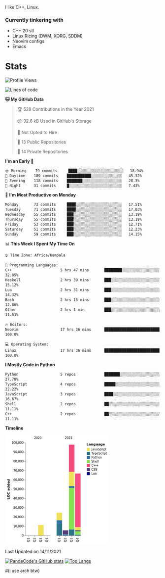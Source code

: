 I like C++, Linux.
### Currently tinkering with
 - C++ 20 stl
 - Linux Ricing (DWM, XORG, SDDM)
 - Neovim configs
 - Emacs

# Stats
<!--START_SECTION:waka-->
![Profile Views](http://img.shields.io/badge/Profile%20Views-5-blue)

![Lines of code](https://img.shields.io/badge/From%20Hello%20World%20I%27ve%20Written-206199%20lines%20of%20code-blue)

**🐱 My GitHub Data** 

> 🏆 528 Contributions in the Year 2021
 > 
> 📦 92.6 kB Used in GitHub's Storage 
 > 
> 🚫 Not Opted to Hire
 > 
> 📜 13 Public Repositories 
 > 
> 🔑 14 Private Repositories  
 > 
**I'm an Early 🐤** 

```text
🌞 Morning    79 commits     ████░░░░░░░░░░░░░░░░░░░░░   18.94% 
🌆 Daytime    189 commits    ███████████░░░░░░░░░░░░░░   45.32% 
🌃 Evening    118 commits    ███████░░░░░░░░░░░░░░░░░░   28.3% 
🌙 Night      31 commits     █░░░░░░░░░░░░░░░░░░░░░░░░   7.43%

```
📅 **I'm Most Productive on Monday** 

```text
Monday       73 commits     ████░░░░░░░░░░░░░░░░░░░░░   17.51% 
Tuesday      71 commits     ████░░░░░░░░░░░░░░░░░░░░░   17.03% 
Wednesday    55 commits     ███░░░░░░░░░░░░░░░░░░░░░░   13.19% 
Thursday     55 commits     ███░░░░░░░░░░░░░░░░░░░░░░   13.19% 
Friday       53 commits     ███░░░░░░░░░░░░░░░░░░░░░░   12.71% 
Saturday     51 commits     ███░░░░░░░░░░░░░░░░░░░░░░   12.23% 
Sunday       59 commits     ███░░░░░░░░░░░░░░░░░░░░░░   14.15%

```


📊 **This Week I Spent My Time On** 

```text
⌚︎ Time Zone: Africa/Kampala

💬 Programming Languages: 
C++                      5 hrs 47 mins       ████████░░░░░░░░░░░░░░░░░   32.85% 
Haskell                  2 hrs 39 mins       ███░░░░░░░░░░░░░░░░░░░░░░   15.12% 
Lua                      2 hrs 31 mins       ███░░░░░░░░░░░░░░░░░░░░░░   14.32% 
Bash                     2 hrs 15 mins       ███░░░░░░░░░░░░░░░░░░░░░░   12.86% 
Other                    2 hrs 1 min         ███░░░░░░░░░░░░░░░░░░░░░░   11.51%

🔥 Editors: 
Neovim                   17 hrs 36 mins      █████████████████████████   100.0%

💻 Operating System: 
Linux                    17 hrs 36 mins      █████████████████████████   100.0%

```

**I Mostly Code in Python** 

```text
Python                   5 repos             ███████░░░░░░░░░░░░░░░░░░   27.78% 
TypeScript               4 repos             █████░░░░░░░░░░░░░░░░░░░░   22.22% 
JavaScript               3 repos             ████░░░░░░░░░░░░░░░░░░░░░   16.67% 
Shell                    2 repos             ██░░░░░░░░░░░░░░░░░░░░░░░   11.11% 
C++                      2 repos             ██░░░░░░░░░░░░░░░░░░░░░░░   11.11%

```


**Timeline**

![Chart not found](https://raw.githubusercontent.com/PandeCode/PandeCode/main/charts/bar_graph.png) 


 Last Updated on 14/11/2021
<!--END_SECTION:waka-->
[![PandeCode's GitHub stats](https://github-readme-stats.vercel.app/api?username=PandeCode&theme=dracula&hide_border=true&show_icons=true)](https://github.com/anuraghazra/github-readme-stats)
[![Top Langs](https://github-readme-stats.vercel.app/api/top-langs/?username=PandeCode&layout=compact&theme=dracula&hide_border=true)](https://github.com/anuraghazra/github-readme-stats)


#(i use arch btw)
